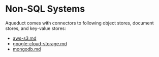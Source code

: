 # Non-SQL Systems

Aqueduct comes with connectors to following object stores, document stores, and key-value stores:

* [aws-s3.md](aws-s3.md "mention")
* [google-cloud-storage.md](google-cloud-storage.md "mention")
* [mongodb.md](mongodb.md "mention")
